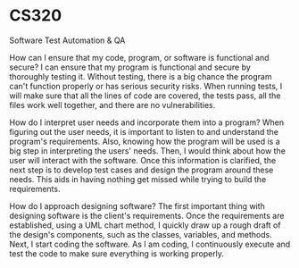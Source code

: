 # CS320
Software Test Automation &amp; QA

How can I ensure that my code, program, or software is functional and secure?
I can ensure that my program is functional and secure by thoroughly testing it. Without testing, there is a big chance the program can't function properly or has serious security risks. When running tests, I will make sure that all the lines of code are covered, the tests pass, all the files work well together, and there are no vulnerabilities.

How do I interpret user needs and incorporate them into a program?
When figuring out the user needs, it is important to listen to and understand the program's requirements. Also, knowing how the program will be used is a big step in interpreting the users' needs. Then, I would think about how the user will interact with the software. Once this information is clarified, the next step is to develop test cases and design the program around these needs. This aids in having nothing get missed while trying to build the requirements.

How do I approach designing software?
The first important thing with designing software is the client's requirements. Once the requirements are established, using a UML chart method, I quickly draw up a rough draft of the design's components, such as the classes, variables, and methods. Next, I start coding the software. As I am coding, I continuously execute and test the code to make sure everything is working properly.
